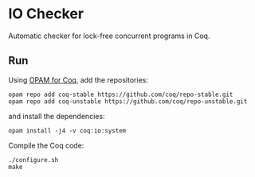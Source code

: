 # IO Checker
Automatic checker for lock-free concurrent programs in Coq.

## Run
Using [OPAM for Coq](http://coq-blog.clarus.me/use-opam-for-coq.html), add the repositories:

    opam repo add coq-stable https://github.com/coq/repo-stable.git
    opam repo add coq-unstable https://github.com/coq/repo-unstable.git

and install the dependencies:

    opam install -j4 -v coq:io:system

Compile the Coq code:

    ./configure.sh
    make
